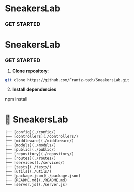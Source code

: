 # SneakersLab

### GET STARTED

# SneakersLab

### GET STARTED

1. **Clone repository**:

```bash
git clone https://github.com/Frantz-tech/SneakersLab.git
```

2. **Install dependencies**

npm install

# 📂 SneakersLab

```
├── [config](./config/)
├── [controllers](./controllers/)
├── [middleware](./middleware/)
├── [models](./models/)
├── [public](./public/)
├── [repository](./repository/)
├── [routes](./routes/)
├── [services](./services/)
├── [tests](./tests/)
├── [utils](./utils/)
├── [package.json](./package.json)
├── [README.md](./README.md)
└── [server.js](./server.js)
```
